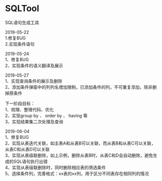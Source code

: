 # SQLTool

SQL语句生成工具

2019-05-22  
1.修复BUG  
2.实现条件语句

2019-05-24  
1、修复BUG  
2、实现条件的语义翻译及展示

2019-05-27  
1、实现查询条件的展示及删除  
2、添加条件弹窗中的列列名增加限制，已添加条件的列，不可重复添加，除非删掉原条件  

下一阶段目标：  
1、梳理、整理代码、优化  
2、实现group by 、 order by 、 having 等  
3、实现结果集二次处理及查询

2019-06-04  
1、修复BUG  
2、实现从表迭代关联，如主表A和从表B可以关联，而从表B和从表C可以关联，从表C和从表D可以关联  
3、实现从表级联删除，如上示例，删除从表B时，从表C和D会自动删除，避免生成的SQL语句执行出错  
4、实现从表级联删除时，同时删除相应表的筛选条件  
5、选择条件列，完善格式：xx表的xx列，用于区分不同表存在相同列的情况
